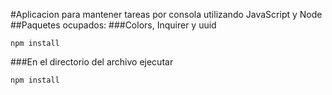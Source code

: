#Aplicacion para mantener tareas por consola utilizando JavaScript y Node
##Paquetes ocupados:
###Colors, Inquirer y uuid
```
npm install
```
###En el directorio del archivo ejecutar
```
npm install
```